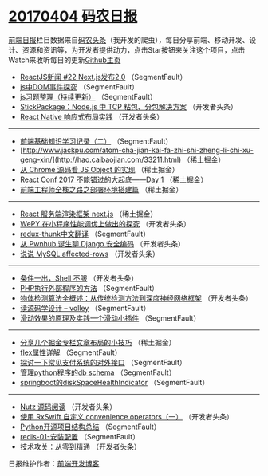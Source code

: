 # [20170404 码农日报](http://hao.caibaojian.com/date/2017/04/04)

[前端日报](http://caibaojian.com/c/news)栏目数据来自[码农头条](http://hao.caibaojian.com/)（我开发的爬虫），每日分享前端、移动开发、设计、资源和资讯等，为开发者提供动力，点击Star按钮来关注这个项目，点击Watch来收听每日的更新[Github主页](https://github.com/kujian/frontendDaily)
* [ReactJS新闻 #22 Next.js发布2.0](http://hao.caibaojian.com/33232.html) （SegmentFault）
* [js中DOM事件探究](http://hao.caibaojian.com/33233.html) （SegmentFault）
* [js习题整理（持续更新）](http://hao.caibaojian.com/33234.html) （SegmentFault）
* [StickPackage：Node.js 中 TCP 粘包、分包解决方案](http://hao.caibaojian.com/33259.html) （开发者头条）
* [React Native 响应式布局实践](http://hao.caibaojian.com/33257.html) （开发者头条）

***
* [前端基础知识学习记录（二）](http://hao.caibaojian.com/33238.html) （SegmentFault）
* [http://www.jackpu.com/atom-cha-jian-kai-fa-zhi-shi-zheng-li-chi-xu-geng-xin/](http://hao.caibaojian.com/33211.html) （稀土掘金）
* [从 Chrome 源码看 JS Object 的实现](http://hao.caibaojian.com/33212.html) （稀土掘金）
* [React Conf 2017 不能错过的大起底——Day 1](http://hao.caibaojian.com/33213.html) （稀土掘金）
* [前端工程师全栈之路之部署环境搭建篇](http://hao.caibaojian.com/33214.html) （稀土掘金）

***
* [React 服务端渲染框架 next.js](http://hao.caibaojian.com/33215.html) （稀土掘金）
* [WePY 在小程序性能调优上做出的探究](http://hao.caibaojian.com/33256.html) （开发者头条）
* [redux-thunk中文翻译](http://hao.caibaojian.com/33223.html) （SegmentFault）
* [从 Pwnhub 诞生聊 Django 安全编码](http://hao.caibaojian.com/33258.html) （开发者头条）
* [说说 MySQL affected-rows](http://hao.caibaojian.com/33251.html) （开发者头条）

***
* [条件一出，Shell 不服](http://hao.caibaojian.com/33252.html) （开发者头条）
* [PHP执行外部程序的方法](http://hao.caibaojian.com/33242.html) （SegmentFault）
* [物体检测算法全概述：从传统检测方法到深度神经网络框架](http://hao.caibaojian.com/33254.html) （开发者头条）
* [读源码学设计 &#8211; volley](http://hao.caibaojian.com/33243.html) （SegmentFault）
* [滑动效果的原理及实践一个滑动小插件](http://hao.caibaojian.com/33222.html) （SegmentFault）

***
* [分享几个掘金专栏文章布局的小技巧](http://hao.caibaojian.com/33216.html) （稀土掘金）
* [flex属性详解](http://hao.caibaojian.com/33237.html) （SegmentFault）
* [探讨一下常见支付系统的对外接口](http://hao.caibaojian.com/33228.html) （SegmentFault）
* [管理python程序的db schema](http://hao.caibaojian.com/33240.html) （SegmentFault）
* [springboot的diskSpaceHealthIndicator](http://hao.caibaojian.com/33241.html) （SegmentFault）

***
* [Nutz 源码阅读](http://hao.caibaojian.com/33253.html) （开发者头条）
* [使用 RxSwift 自定义 convenience operators（一）](http://hao.caibaojian.com/33255.html) （开发者头条）
* [Python开源项目结构总结](http://hao.caibaojian.com/33244.html) （SegmentFault）
* [redis-01-安装配置](http://hao.caibaojian.com/33245.html) （SegmentFault）
* [技术攻关：从零到精通](http://hao.caibaojian.com/33250.html) （开发者头条）

日报维护作者：[前端开发博客](http://caibaojian.com/) 